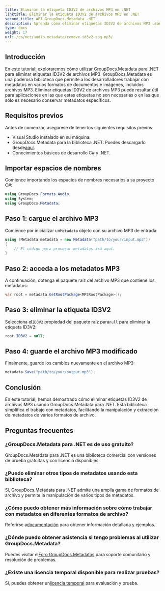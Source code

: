 ```yaml
---
title: Eliminar la etiqueta ID3V2 de archivos MP3 en .NET
linktitle: Eliminar la etiqueta ID3V2 de archivos MP3 en .NET
second_title: API GroupDocs.Metadata .NET
description: Aprenda cómo eliminar etiquetas ID3V2 de archivos MP3 usando GroupDocs.Metadata para .NET. Administre eficientemente los metadatos en sus proyectos de C#.
type: docs
weight: 17
url: /es/net/audio-metadata/remove-id3v2-tag-mp3/
---
```

## Introducción
En este tutorial, exploraremos cómo utilizar GroupDocs.Metadata para .NET para eliminar etiquetas ID3V2 de archivos MP3. GroupDocs.Metadata es una poderosa biblioteca que permite a los desarrolladores trabajar con metadatos en varios formatos de documentos e imágenes, incluidos archivos MP3. Eliminar etiquetas ID3V2 de archivos MP3 puede resultar útil para aplicaciones en las que estas etiquetas no son necesarias o en las que sólo es necesario conservar metadatos específicos.
## Requisitos previos
Antes de comenzar, asegúrese de tener los siguientes requisitos previos:
- Visual Studio instalado en su máquina.
-  GroupDocs.Metadata para la biblioteca .NET. Puedes descargarlo desde[aquí](https://releases.groupdocs.com/metadata/net/).
- Conocimientos básicos de desarrollo C# y .NET.

## Importar espacios de nombres
Comience importando los espacios de nombres necesarios a su proyecto C#:
```csharp
using GroupDocs.Formats.Audio;
using System;
using GroupDocs.Metadata;
```
## Paso 1: cargue el archivo MP3
 Comience por inicializar un`Metadata` objeto con su archivo MP3 de entrada:
```csharp
using (Metadata metadata = new Metadata("path/to/your/input.mp3"))
{
    // El código para procesar metadatos irá aquí.
}
```
## Paso 2: acceda a los metadatos MP3
A continuación, obtenga el paquete raíz del archivo MP3 que contiene los metadatos:
```csharp
var root = metadata.GetRootPackage<MP3RootPackage>();
```
## Paso 3: eliminar la etiqueta ID3V2
 Selecciona el`ID3V2` propiedad del paquete raíz para`null` para eliminar la etiqueta ID3V2:
```csharp
root.ID3V2 = null;
```
## Paso 4: guarde el archivo MP3 modificado
Finalmente, guarde los cambios nuevamente en el archivo MP3:
```csharp
metadata.Save("path/to/your/output.mp3");
```

## Conclusión
En este tutorial, hemos demostrado cómo eliminar etiquetas ID3V2 de archivos MP3 usando GroupDocs.Metadata para .NET. Esta biblioteca simplifica el trabajo con metadatos, facilitando la manipulación y extracción de metadatos de varios formatos de archivo.

## Preguntas frecuentes
### ¿GroupDocs.Metadata para .NET es de uso gratuito?
GroupDocs.Metadata para .NET es una biblioteca comercial con versiones de prueba gratuitas y con licencia disponibles.
### ¿Puedo eliminar otros tipos de metadatos usando esta biblioteca?
Sí, GroupDocs.Metadata para .NET admite una amplia gama de formatos de archivo y permite la manipulación de varios tipos de metadatos.
### ¿Cómo puedo obtener más información sobre cómo trabajar con metadatos en diferentes formatos de archivo?
 Referirse a[documentación](https://reference.groupdocs.com/metadata/net/) para obtener información detallada y ejemplos.
### ¿Dónde puedo obtener asistencia si tengo problemas al utilizar GroupDocs.Metadata?
 Puedes visitar el[Foro GroupDocs.Metadatos](https://forum.groupdocs.com/c/metadata/14) para soporte comunitario y resolución de problemas.
### ¿Existe una licencia temporal disponible para realizar pruebas?
Sí, puedes obtener un[licencia temporal](https://purchase.groupdocs.com/temporary-license/) para evaluación y prueba.